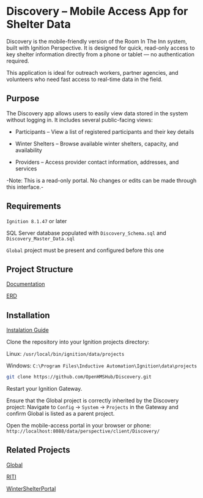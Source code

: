 # Discovery – Mobile Access App for Shelter Data
Discovery is the mobile-friendly version of the Room In The Inn system, built with Ignition Perspective.
It is designed for quick, read-only access to key shelter information directly from a phone or tablet — no authentication required.

This application is ideal for outreach workers, partner agencies, and volunteers who need fast access to real-time data in the field.

## Purpose
The Discovery app allows users to easily view data stored in the system without logging in. It includes several public-facing views:

* Participants – View a list of registered participants and their key details

* Winter Shelters – Browse available winter shelters, capacity, and availability

* Providers – Access provider contact information, addresses, and services

-Note: This is a read-only portal. No changes or edits can be made through this interface.-

## Requirements
`Ignition 8.1.47` or later

SQL Server database populated with `Discovery_Schema.sql` and `Discovery_Master_Data.sql`

`Global` project must be present and configured before this one

## Project Structure
[Documentation](https://github.com/OpenHMSHub/Documentation/wiki/Discovery)

[ERD](https://github.com/OpenHMSHub/Documentation/wiki/Entity-Relationship-Diagrams)

## Installation
[Instalation Guide](https://github.com/OpenHMSHub/Documentation/wiki/Instalation-Guide)

Clone the repository into your Ignition projects directory:

Linux:
`/usr/local/bin/ignition/data/projects`

Windows:
`C:\Program Files\Inductive Automation\Ignition\data\projects`

```bash
git clone https://github.com/OpenHMSHub/Discovery.git
```
Restart your Ignition Gateway.

Ensure that the Global project is correctly inherited by the Discovery project:
Navigate to `Config` → `System` → `Projects` in the Gateway and confirm Global is listed as a parent project.

Open the mobile-access portal in your browser or phone:
`http://localhost:8088/data/perspective/client/Discovery/`

## Related Projects
[Global](https://github.com/OpenHMSHub/Global)

[RITI](https://github.com/OpenHMSHub/RITI)

[WinterShelterPortal](https://github.com/OpenHMSHub/WinterShelterPortal)
